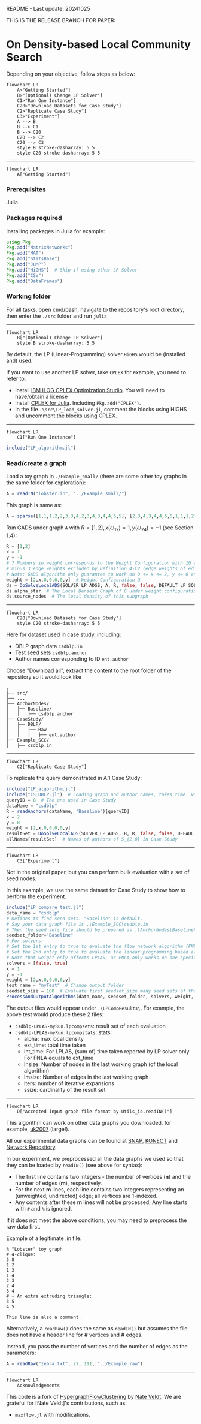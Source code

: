 README - Last update: 20241025

THIS IS THE RELEASE BRANCH FOR PAPER:
# On Density-based Local Community Search

Depending on your objective, follow steps as below:
```mermaid
flowchart LR
    A>"Getting Started"]
    B>"(Optional) Change LP Solver"]
    C1>"Run One Instance"]
    C20>"Download Datasets for Case Study"]
    C2>"Replicate Case Study"]
    C3>"Experiment"]
    A --> B
    B --> C1
    B --> C20
    C20 --> C2
    C20 --> C3
    style B stroke-dasharray: 5 5
    style C20 stroke-dasharray: 5 5
```

---
```mermaid
flowchart LR
    A["Getting Started"]
```

### Prerequisites
Julia

### Packages required
Installing packages in Julia for example:
```julia
using Pkg
Pkg.add("MatrixNetworks")
Pkg.add("MAT")
Pkg.add("StatsBase")
Pkg.add("JuMP")
Pkg.add("HiGHS")  # Skip if using other LP Solver
Pkg.add("CSV")
Pkg.add("DataFrames")
```

### Working folder
For all tasks, open cmd/bash, navigate to the repository's root directory, then enter the `./src` folder and run `julia`

---
```mermaid
flowchart LR
    B["(Optional) Change LP Solver"]
    style B stroke-dasharray: 5 5
```
By default, the LP (Linear-Programming) solver `HiGHS` would be (installed and) used.

If you want to use another LP solver, take `CPLEX` for example, you need to refer to:
- Install [IBM ILOG CPLEX Optimization Studio](https://www.ibm.com/products/ilog-cplex-optimization-studio). You will need to have/obtain a license
- Install [CPLEX for Julia](https://www.ibm.com/products/ilog-cplex-optimization-studio). Including `Pkg.add("CPLEX")`.
- In the file `.\src\LP_load_solver.jl`, comment the blocks using HiGHS and uncomment the blocks using CPLEX.

---
```mermaid
flowchart LR
    C1["Run One Instance"]
```

```julia
include("LP_algorithm.jl")
```

### Read/create a graph
Load a toy graph in `./Example_small/` (there are some other toy graphs in the same folder for exploration):

```julia
A = readIN("lobster.in", "../Example_small/")
```

This graph is same as:
```julia
A = sparse([1,1,1,2,2,3,3,4,2,3,4,3,4,4,5,5], [2,3,4,3,4,4,5,5,1,1,1,2,2,3,3,4], ones(Float64, 16), 5, 5)
```

Run GADS under graph `A` with $R = [1,2], x (\omega_{12}) = 1, y (\omega_{24}) = -1$ (see Section 1.4):
```julia
R = [1,2]
x = 1
y = -1
# 7 Numbers in weight corresponds to the Weight Configuration with 10 edge weights as Definition 1 (in paper)
# minus 3 edge weights excluded by Definition 4-C2 (edge weights of edges between V_3 and V_4).
# Note: GADS algorithm only guarantee to work on 0 <= x <= 2, y <= 0 and all other weights same as below.
weight = [2,x,0,0,0,0,y]  # Weight Configuration Ω
ds = DoSolveLocalADS(SOLVER_LP_ADSS, A, R, false, false, DEFAULT_LP_SOLVER, weight)
ds.alpha_star  # The Local Densest Graph of G under weight configuration Ω and seed set R
ds.source_nodes  # The local density of this subgraph
```

---
```mermaid
flowchart LR
    C20["Download Datasets for Case Study"]
    style C20 stroke-dasharray: 5 5
```
[Here](https://drive.google.com/drive/folders/1jqJQZS0DVaiTARj90CVJS9SZ8HWjvWto) for dataset used in case study, including:
- DBLP graph data `csdblp.in`
- Test seed sets `csdblp.anchor`
- Author names corresponding to ID `ent.author`

Choose "Download all", extract the content to the root folder of the repository so it would look like
```
.
├── src/
├── ...
├── AnchorNodes/
│   ├── Baseline/
│   │   ├── csdblp.anchor
├── CaseStudy/
│   ├── DBLP/
│   │   ├── Raw
│   │   │   ├── ent.author
├── Example_SCC/
│   ├── csdblp.in
```

---
```mermaid
flowchart LR
    C2["Replicate Case Study"]
```
To replicate the query demonstrated in A.1 Case Study:

```julia
include("LP_algorithm.jl")
include("CS_DBLP.jl")  # Loading graph and author names, takes time. Variable B would be the dblp graph.
queryID = 8  # The one used in Case Study
dataName = "csdblp"
R = readAnchors(dataName, "Baseline")[queryID]
x = 2
y = 0
weight = [2,x,0,0,0,0,y]
resultSet = DoSolveLocalADS(SOLVER_LP_ADSS, B, R, false, false, DEFAULT_LP_SOLVER, weight).source_nodes  # List of ID of authors of S_{2,0} in Case Study
allNames[resultSet]  # Names of authors of S_{2,0} in Case Study
```

---
```mermaid
flowchart LR
    C3["Experiment"]
```
Not in the original paper, but you can perform bulk evaluation with a set of seed nodes.

In this example, we use the same dataset for Case Study to show how to perform the experiment.

```julia
include("LP_compare_test.jl")
data_name = "csdblp"
# Defines to find seed sets. "Baseline" is default.
# Say your data graph file is .\Example_SCC\csdblp.in
# Then the seed sets file should be prepared as .\AnchorNodes\Baseline\csdblp.anchor
seedset_folder="Baseline"
# For solvers:
# Set the 1st entry to true to evaluate the flow network algorithm (FNLA) in paper "Anchored Densest Subgraph".
# Set the 2nd entry to true to evaluate the linear programming based algorithm (LPLAS) in this paper with edge weights = weight.
# Note that weight only affects LPLAS, as FNLA only works on one specific edge weights.
solvers = [false, true]
x = 1
y = -1
weight = [2,x,0,0,0,0,y]
test_name = "myTest"  # Change output folder
seedset_size = 100  # Evaluate first seedset_size many seed sets of the aforementioned seed sets file. 0 means all in seed sets file.
ProcessAndOutputAlgorithms(data_name, seedset_folder, solvers, weight, test_name, seedset_size)
```
The output files would appear under `.\LPCompResults\`. For example, the above test would produce these 2 files:
- `csdblp-LPLAS-myRun.lpcompsets`: result set of each evaluation
- `csdblp-LPLAS-myRun.lpcompstats`: stats:
    - alpha: max local density
    - ext_time: total time taken
    - int_time: For LPLAS, (sum of) time taken reported by LP solver only. For FNLA equals to ext_time
    - lnsize: Number of nodes in the last working graph (of the local algorithm)
    - lmsize: Number of edges in the last working graph
    - iters: number of iterative expansions
    - ssize: cardinality of the result set





------
```mermaid
flowchart LR
    D["Accepted input graph file format by Utils_io.readIN()"]
```

This algorithm can work on other data graphs you downloaded, for example, [uk2007](http://konect.cc/networks/dimacs10-uk-2007-05/) (large!).

All our experimental data graphs can be found at [SNAP](https://snap.stanford.edu/data/index.html), [KONECT](http://konect.cc/) and [Network Repository](https://networkrepository.com/networks.php).

In our experiment, we preprocessed all the data graphs we used so that they can be loaded by `readIN()` (see above for syntax):  
- The first line contains two integers - the number of vertices (**n**) and the number of edges (**m**), respectively.
- For the next **m** lines, each line contains two integers representing an (unweighted, undirected) edge; all vertices are 1-indexed.
- Any contents after these **m** lines will not be processed; Any line starts with `#` and `%` is ignored. 

If it does not meet the above conditions, you may need to preprocess the raw data first.

Example of a legitimate .in file:  
```
% "Lobster" toy graph
# 4-clique:
5 8  
1 2  
1 3  
1 4  
2 3  
2 4  
3 4  
# + An extra extruding triangle:
3 5  
4 5  

This line is also a comment.
```

Alternatively, a `readRaw()` does the same as `readIN()` but assumes the file does not have a header line for # vertices and # edges.

Instead, you pass the number of vertices and the number of edges as the parameters:

```julia
A = readRaw("zebra.txt", 27, 111, "../Example_raw")
```

------
```mermaid
flowchart LR
    Acknowledgements
```

This code is a fork of [HypergraphFlowClustering](https://github.com/nveldt/HypergraphFlowClustering) by [Nate Veldt](https://github.com/nveldt). We are grateful for [Nate Veldt]'s contributions, such as:
- `maxflow.jl` with modifications.
